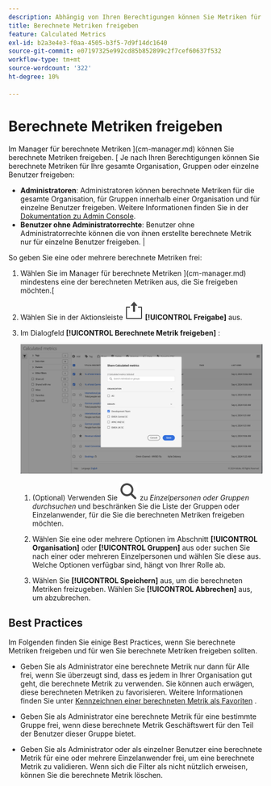```yaml
---
description: Abhängig von Ihren Berechtigungen können Sie Metriken für Ihre gesamte Organisation, für Gruppen oder für einzelne Benutzer freigeben.
title: Berechnete Metriken freigeben
feature: Calculated Metrics
exl-id: b2a3e4e3-f0aa-4505-b3f5-7d9f14dc1640
source-git-commit: e07197325e992cd85b852899c2f7cef60637f532
workflow-type: tm+mt
source-wordcount: '322'
ht-degree: 10%

---
```


# Berechnete Metriken freigeben

Im Manager für berechnete Metriken ](cm-manager.md) können Sie berechnete Metriken freigeben. [ Je nach Ihren Berechtigungen können Sie berechnete Metriken für Ihre gesamte Organisation, Gruppen oder einzelne Benutzer freigeben:

* **Administratoren**: Administratoren können berechnete Metriken für die gesamte Organisation, für Gruppen innerhalb einer Organisation und für einzelne Benutzer freigeben. Weitere Informationen finden Sie in der [Dokumentation zu Admin Console](https://helpx.adobe.com/de/enterprise/using/manage-products.html).
* **Benutzer ohne Administratorrechte**: Benutzer ohne Administratorrechte können die von ihnen erstellte berechnete Metrik nur für einzelne Benutzer freigeben. |

So geben Sie eine oder mehrere berechnete Metriken frei:

1. Wählen Sie im Manager für berechnete Metriken ](cm-manager.md) mindestens eine der berechneten Metriken aus, die Sie freigeben möchten.[
1. Wählen Sie in der Aktionsleiste ![Freigabe](/help/assets/icons/ShareLight.svg) **[!UICONTROL Freigabe]** aus.
1. Im Dialogfeld **[!UICONTROL Berechnete Metrik freigeben]** :

   ![Dialogfeld &quot;Berechnete Metriken freigeben&quot;](assets/share-calculated-metrics-dialog.png)

   1. (Optional) Verwenden Sie ![Suche](/help/assets/icons/Search.svg) zu *Einzelpersonen oder Gruppen durchsuchen* und beschränken Sie die Liste der Gruppen oder Einzelanwender, für die Sie die berechneten Metriken freigeben möchten.

   1. Wählen Sie eine oder mehrere Optionen im Abschnitt **[!UICONTROL Organisation]** oder **[!UICONTROL Gruppen]** aus oder suchen Sie nach einer oder mehreren Einzelpersonen und wählen Sie diese aus. Welche Optionen verfügbar sind, hängt von Ihrer Rolle ab.

   1. Wählen Sie **[!UICONTROL Speichern]** aus, um die berechneten Metriken freizugeben. Wählen Sie **[!UICONTROL Abbrechen]** aus, um abzubrechen.

## Best Practices

Im Folgenden finden Sie einige Best Practices, wenn Sie berechnete Metriken freigeben und für wen Sie berechnete Metriken freigeben sollten.

* Geben Sie als Administrator eine berechnete Metrik nur dann für Alle frei, wenn Sie überzeugt sind, dass es jedem in Ihrer Organisation gut geht, die berechnete Metrik zu verwenden. Sie können auch erwägen, diese berechneten Metriken zu favorisieren. Weitere Informationen finden Sie unter [Kennzeichnen einer berechneten Metrik als Favoriten](cm-favorite.md) .

* Geben Sie als Administrator eine berechnete Metrik für eine bestimmte Gruppe frei, wenn diese berechnete Metrik Geschäftswert für den Teil der Benutzer dieser Gruppe bietet.

* Geben Sie als Administrator oder als einzelner Benutzer eine berechnete Metrik für eine oder mehrere Einzelanwender frei, um eine berechnete Metrik zu validieren. Wenn sich die Filter als nicht nützlich erweisen, können Sie die berechnete Metrik löschen.


<!--

Depending on your permissions, you can share metrics with your whole organization, groups, or individual users.

|  Role | Permissions |
|---|---|
|  Administrator  | Can share metrics with All, with Groups, and with Users. Groups are set up as permission groups in the Admin console.  |
|  Non-Administrator  | Can share metrics only with individual users.  |

To share a calculated metric:

1. In the Calculated metrics manager, mark the checkbox next to the metric you want to share.

   ![Calculated metrics manager showing the available icons across the top of the window including Hide Filters, Tag, Share, Delete, and Copy.](assets/cm_task_bar.png)

1. Select the **[!UICONTROL Share]** icon. ![](https://spectrum.adobe.com/static/icons/workflow_18/Smock_Share_18_N.svg)

   The Share Calculated metric dialog box displays.

   ![Share Calculated metric window with All selected for the Organization.](assets/cm_share.png)

1. Select **[!UICONTROL Share]**.

1. Choose who you want to share with:

   * **[!UICONTROL All]** (Administrators only): Shares with all users in the organization.

     Consider sharing with all only if it's of use to the entire company and everyone is comfortable using it. In this case, you should also consider making it an [approved metric](/help/components/calc-metrics/cm-workflow/cm-approving.md).
   
   * **[!UICONTROL Groups]** (Administrators only): Select any groups you want to share with.

     Consider sharing with a group if the metric provides good business value for that team.
   
   * **[!UICONTROL Individual users]**: Search for and select the individual users you want to share with.

      This is the only share option available to all users. Administrators might want to use this option to vet and validate a metric prior to making it available to a group or to everyone. If the metric isn't useful, it can be discarded. Administrators should not officially approve this type of metric.

1. Select **[!UICONTROL Share]**.

   The Shared icon appears next to the metric: ![](https://spectrum.adobe.com/static/icons/workflow_18/Smock_Share_18_N.svg).

1. You can filter on metrics shared with you by going to **[!UICONTROL Filters]** > **[!UICONTROL Other Filters]** > **[!UICONTROL Shared with Me]**.

1. (Optional) To filter the list of calculated metrics in the Calculated metrics manager to show only metrics that are shared with you, select the **Filter** icon, expand **[!UICONTROL Other filters]**, then select **[!UICONTROL Shared with me]**.

-->